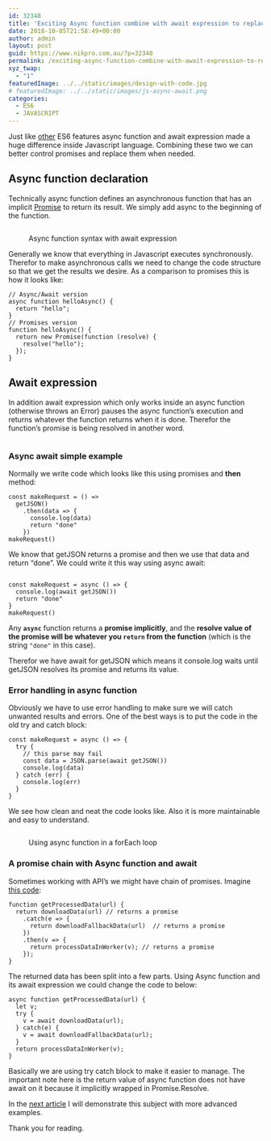 ```yaml
---
id: 32348
title: 'Exciting Async function combine with await expression to replace promises in ES6: part 1'
date: 2018-10-05T21:58:49+00:00
author: admin
layout: post
guid: https://www.nikpro.com.au/?p=32348
permalink: /exciting-async-function-combine-with-await-expression-to-replace-promises-in-es6-part-1/
xyz_twap:
  - "1"
featuredImage: ../../static/images/design-with-code.jpg
# featuredImage: ../../static/images/js-async-await.png
categories:
  - ES6
  - JAVASCRIPT
---
```

Just like [other](https://www.nikpro.com.au/javascript-es6-modern-rest-parameters-are-explained-with-examples/) ES6 features async function and await expression made a huge difference inside Javascript language. Combining these two we can better control promises and replace them when needed.

## Async function declaration

Technically async function defines an asynchronous function that has an implicit [Promise](https://www.nikpro.com.au/what-are-promises-and-how-to-use-them-in-javascript/) to return its result. We simply add async to the beginning of the function.<figure class="wp-block-image">

<img src="https://www.nikpro.com.auasyncawaitsyntaax.png" alt="" class="wp-image-32349" srcset="https://testgatsby.localasyncawaitsyntaax.png 1280w, https://testgatsby.localasyncawaitsyntaax-300x94.png 300w, https://testgatsby.localasyncawaitsyntaax-768x240.png 768w, https://testgatsby.localasyncawaitsyntaax-1024x320.png 1024w" sizes="(max-width: 1280px) 100vw, 1280px" /> <figcaption>Async function syntax with await expression</figcaption></figure> 

Generally we know that everything in Javascript executes synchronously. Therefor to make asynchronous calls we need to change the code structure so that we get the results we desire. As a comparison to promises this is how it looks like:


```
// Async/Await version
async function helloAsync() {
  return "hello";
}
// Promises version
function helloAsync() {
  return new Promise(function (resolve) {
    resolve("hello");
  });
}
```


## Await expression

In addition await expression which only works inside an async function (otherwise throws an Error) pauses the async function&#8217;s execution and returns whatever the function returns when it is done. Therefor the function&#8217;s promise is being resolved in another word.<figure class="wp-block-image">

<img src="https://www.nikpro.com.auasync-javascript.jpg" alt="" class="wp-image-32351" srcset="https://testgatsby.localasync-javascript.jpg 1050w, https://testgatsby.localasync-javascript-300x103.jpg 300w, https://testgatsby.localasync-javascript-768x263.jpg 768w, https://testgatsby.localasync-javascript-1024x351.jpg 1024w" sizes="(max-width: 1050px) 100vw, 1050px" /> </figure> 

### Async await simple example

Normally we write code which looks like this using promises and **then** method:


```
const makeRequest = () =>
  getJSON()
    .then(data => {
      console.log(data)
      return "done"
    })
makeRequest()
```


We know that getJSON returns a promise and then we use that data and return &#8220;done&#8221;. We could write it this way using async await:

```

const makeRequest = async () => {
  console.log(await getJSON())
  return "done"
}
makeRequest()
```


Any **`async`** function returns a **promise implicitly**, and the **resolve value of the promise will be whatever you `return` from the function** (which is the string `"done"` in this case).

Therefor we have await for getJSON which means it console.log waits until getJSON resolves its promise and returns its value.

### Error handling in async function

Obviously we have to use error handling to make sure we will catch unwanted results and errors. One of the best ways is to put the code in the old try and catch block:


```
const makeRequest = async () => {
  try {
    // this parse may fail
    const data = JSON.parse(await getJSON())
    console.log(data)
  } catch (err) {
    console.log(err)
  }
}
```


We see how clean and neat the code looks like. Also it is more maintainable and easy to understand.<figure class="wp-block-image">

<img src="https://www.nikpro.com.auasync-await-foreach.png" alt="" class="wp-image-32352" srcset="https://testgatsby.localasync-await-foreach.png 1068w, https://testgatsby.localasync-await-foreach-300x129.png 300w, https://testgatsby.localasync-await-foreach-768x329.png 768w, https://testgatsby.localasync-await-foreach-1024x439.png 1024w" sizes="(max-width: 1068px) 100vw, 1068px" /> <figcaption>Using async function in a forEach loop</figcaption></figure> 

### A promise chain with Async function and await

Sometimes working with API&#8217;s we might have chain of promises. Imagine <a href="https://developer.mozilla.org/en-US/docs/Web/JavaScript/Reference/Statements/async_function" target="_blank" rel="noopener noreferrer">this code</a>:


```
function getProcessedData(url) {
  return downloadData(url) // returns a promise
    .catch(e => {
      return downloadFallbackData(url)  // returns a promise
    })
    .then(v => {
      return processDataInWorker(v); // returns a promise
    });
}
```


The returned data has been split into a few parts. Using Async function and its await expression we could change the code to below:


```
async function getProcessedData(url) {
  let v;
  try {
    v = await downloadData(url); 
  } catch(e) {
    v = await downloadFallbackData(url);
  }
  return processDataInWorker(v);
}
```


Basically we are using try catch block to make it easier to manage. The important note here is the return value of async function does not have await on it because it implicitly wrapped in Promise.Resolve.

In the [next article](https://www.nikpro.com.au/async-function-and-await-expression-combine-with-promise-all-explained-part-2/) I will demonstrate this subject with more advanced examples.

Thank you for reading.